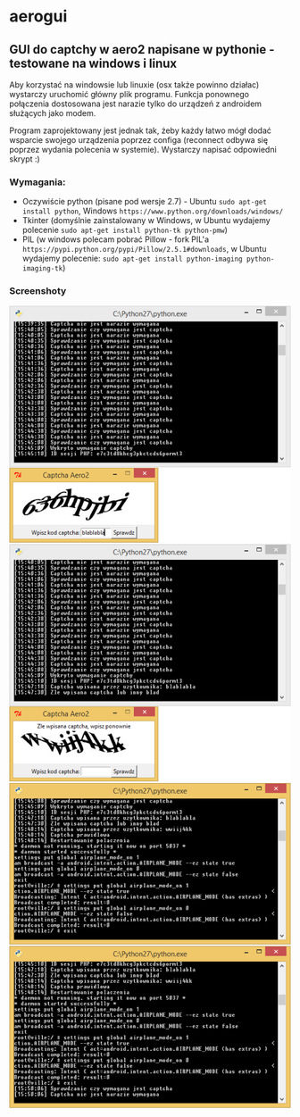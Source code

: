 # aerogui

## GUI do captchy w aero2 napisane w pythonie - testowane na windows i linux

Aby korzystać na windowsie lub linuxie (osx także powinno działac) wystarczy uruchomić główny plik programu.
Funkcja ponownego połączenia dostosowana jest narazie tylko do urządzeń z androidem służących jako modem.

Program zaprojektowany jest jednak tak, żeby każdy łatwo mógł dodać wsparcie swojego urządzenia poprzez configa (reconnect odbywa się poprzez wydania polecenia w systemie).
Wystarczy napisać odpowiedni skrypt :)


### Wymagania:
- Oczywiście python (pisane pod wersje 2.7) - Ubuntu `sudo apt-get install python`, Windows `https://www.python.org/downloads/windows/`
- Tkinter (domyślnie zainstalowany w Windows, w Ubuntu wydajemy polecenie `sudo apt-get install python-tk python-pmw`)
- PIL (w windows polecam pobrać Pillow - fork PIL'a `https://pypi.python.org/pypi/Pillow/2.5.1#downloads`, w Ubuntu wydajemy polecenie: `sudo apt-get install python-imaging python-imaging-tk`)

### Screenshoty
![Screenshot#1](https://raw.githubusercontent.com/JuniorJPDJ/aerogui/master/screenshots/aero.png)
![Screenshot#2](https://raw.githubusercontent.com/JuniorJPDJ/aerogui/master/screenshots/aero1.png)
![Screenshot#3](https://raw.githubusercontent.com/JuniorJPDJ/aerogui/master/screenshots/aero2.png)
![Screenshot#4](https://raw.githubusercontent.com/JuniorJPDJ/aerogui/master/screenshots/aero3.png)
